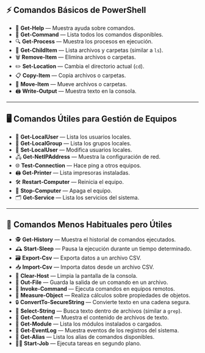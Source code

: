 ## ⚡ Comandos Básicos de PowerShell

- 📝 **Get-Help** — Muestra ayuda sobre comandos.
- 📄 **Get-Command** — Lista todos los comandos disponibles.
- 🔍 **Get-Process** — Muestra los procesos en ejecución.
- 📂 **Get-ChildItem** — Lista archivos y carpetas (similar a `ls`).
- 🗑️ **Remove-Item** — Elimina archivos o carpetas.
- ✏️ **Set-Location** — Cambia el directorio actual (`cd`).
- 📋 **Copy-Item** — Copia archivos o carpetas.
- 🚚 **Move-Item** — Mueve archivos o carpetas.
- 🖨️ **Write-Output** — Muestra texto en la consola.

---

## 🖥️ Comandos Útiles para Gestión de Equipos

- 👤 **Get-LocalUser** — Lista los usuarios locales.
- 👥 **Get-LocalGroup** — Lista los grupos locales.
- 🔑 **Set-LocalUser** — Modifica usuarios locales.
- 🖧 **Get-NetIPAddress** — Muestra la configuración de red.
- 🌐 **Test-Connection** — Hace ping a otros equipos.
- 🖨️ **Get-Printer** — Lista impresoras instaladas.
- 🛠️ **Restart-Computer** — Reinicia el equipo.
- 📴 **Stop-Computer** — Apaga el equipo.
- 🗂️ **Get-Service** — Lista los servicios del sistema.

---

## 🧩 Comandos Menos Habituales pero Útiles

- 🕵️ **Get-History** — Muestra el historial de comandos ejecutados.
- 🕰️ **Start-Sleep** — Pausa la ejecución durante un tiempo determinado.
- 🗃️ **Export-Csv** — Exporta datos a un archivo CSV.
- 📥 **Import-Csv** — Importa datos desde un archivo CSV.
- 🧹 **Clear-Host** — Limpia la pantalla de la consola.
- 📝 **Out-File** — Guarda la salida de un comando en un archivo.
- 🔄 **Invoke-Command** — Ejecuta comandos en equipos remotos.
- 🧪 **Measure-Object** — Realiza cálculos sobre propiedades de objetos.
- 🔒 **ConvertTo-SecureString** — Convierte texto en una cadena segura.
- 🧬 **Select-String** — Busca texto dentro de archivos (similar a `grep`).
- 🧾 **Get-Content** — Muestra el contenido de archivos de texto.
- 🧰 **Get-Module** — Lista los módulos instalados o cargados.
- 🧱 **Get-EventLog** — Muestra eventos de los registros del sistema.
- 🧭 **Get-Alias** — Lista los alias de comandos disponibles.
- 🧑‍💻 **Start-Job** — Ejecuta tareas en segundo plano.